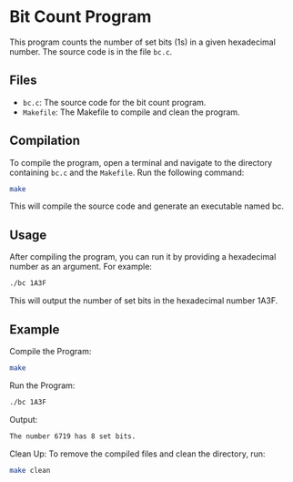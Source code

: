 # Bit Count Program

This program counts the number of set bits (1s) in a given hexadecimal number. The source code is in the file `bc.c`.

## Files
- `bc.c`: The source code for the bit count program.
- `Makefile`: The Makefile to compile and clean the program.

## Compilation

To compile the program, open a terminal and navigate to the directory containing `bc.c` and the `Makefile`. Run the following command:

```sh
make
```

This will compile the source code and generate an executable named bc.

## Usage

After compiling the program, you can run it by providing a hexadecimal number as an argument. For example:

```sh
./bc 1A3F
```

This will output the number of set bits in the hexadecimal number 1A3F.

## Example

Compile the Program:

```sh
make
```

Run the Program:

```sh
./bc 1A3F
```

Output:

```sh
The number 6719 has 8 set bits.
```

Clean Up:
To remove the compiled files and clean the directory, run:

```sh
make clean
```